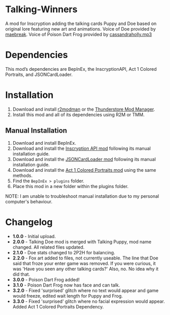 # Talking-Winners
A mod for Inscryption adding the talking cards Puppy and Doe based on original lore featuring new art and animations. Voice of Doe provided by [maebreak](https://twitch.tv/maebreak). Voice of Poison Dart Frog provided by [cassandraholly.mp3](https://instagram.com/cassandraholly.mp3)
# Dependencies
This mod’s dependencies are BepInEx, the InscryptionAPI, Act 1 Colored Portraits, and JSONCardLoader.
# Installation
1. Download and install [r2modman](https://thunderstore.io/package/ebkr/r2modman/) or the [Thunderstore Mod Manager](https://www.overwolf.com/app/Thunderstore-Thunderstore_Mod_Manager).
2. Install this mod and all of its dependencies using R2M or TMM.
## Manual Installation
1. Download and install BepInEx.
2. Download and install the [Inscryption API mod](https://inscryption.thunderstore.io/package/API_dev/API/) following its manual installation guide. 
3. Download and install the [JSONCardLoader mod](https://inscryption.thunderstore.io/package/MADH95Mods/JSONCardLoader/) following its manual installation guide.
4. Download and install the [Act 1 Colored Portraits mod](https://thunderstore.io/c/inscryption/p/Silenceman/Act1_Colored_Portraits/) using the same methods. 
5. Find the `BepInEx > plugins` folder.
6. Place this mod in a new folder within the plugins folder.

NOTE: I am unable to troubleshoot manual installation due to my personal computer's behaviour.
# Changelog
- **1.0.0** - Initial upload.
- **2.0.0** - Talking Doe mod is merged with Talking Puppy, mod name changed. All related files updated.
- **2.1.0** - Doe stats changed to 2P2H for balancing.
- **2.2.0** - Fox art added to files, not currently useable. The line that Doe said that froze your enter game was removed. If you were curious, it was 'Have you seen any other talking cards?' Also, no. No idea why it did that.
- **3.0.0** - Poison Dart Frog added!
- **3.1.0** - Poison Dart Frog now has face and can talk.
- **3.2.0** - Fixed 'surprised' glitch where no text would appear and game would freeze, edited wait length for Puppy and Frog.
- **3.3.0** - Fixed 'surprised' glitch where no facial expression would appear. Added Act 1 Colored Portraits Dependency.
